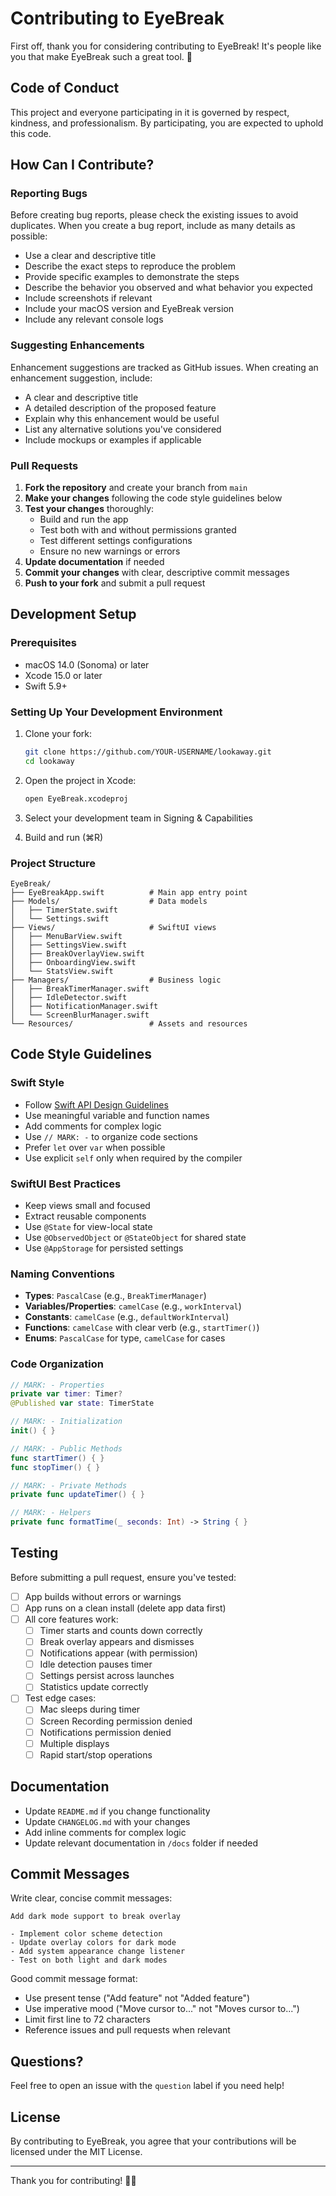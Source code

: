 # Contributing to EyeBreak

First off, thank you for considering contributing to EyeBreak! It's people like you that make EyeBreak such a great tool. 🎉

## Code of Conduct

This project and everyone participating in it is governed by respect, kindness, and professionalism. By participating, you are expected to uphold this code.

## How Can I Contribute?

### Reporting Bugs

Before creating bug reports, please check the existing issues to avoid duplicates. When you create a bug report, include as many details as possible:

- Use a clear and descriptive title
- Describe the exact steps to reproduce the problem
- Provide specific examples to demonstrate the steps
- Describe the behavior you observed and what behavior you expected
- Include screenshots if relevant
- Include your macOS version and EyeBreak version
- Include any relevant console logs

### Suggesting Enhancements

Enhancement suggestions are tracked as GitHub issues. When creating an enhancement suggestion, include:

- A clear and descriptive title
- A detailed description of the proposed feature
- Explain why this enhancement would be useful
- List any alternative solutions you've considered
- Include mockups or examples if applicable

### Pull Requests

1. **Fork the repository** and create your branch from `main`
2. **Make your changes** following the code style guidelines below
3. **Test your changes** thoroughly:
   - Build and run the app
   - Test both with and without permissions granted
   - Test different settings configurations
   - Ensure no new warnings or errors
4. **Update documentation** if needed
5. **Commit your changes** with clear, descriptive commit messages
6. **Push to your fork** and submit a pull request

## Development Setup

### Prerequisites

- macOS 14.0 (Sonoma) or later
- Xcode 15.0 or later
- Swift 5.9+

### Setting Up Your Development Environment

1. Clone your fork:
   ```bash
   git clone https://github.com/YOUR-USERNAME/lookaway.git
   cd lookaway
   ```

2. Open the project in Xcode:
   ```bash
   open EyeBreak.xcodeproj
   ```

3. Select your development team in Signing & Capabilities

4. Build and run (⌘R)

### Project Structure

```
EyeBreak/
├── EyeBreakApp.swift          # Main app entry point
├── Models/                    # Data models
│   ├── TimerState.swift
│   └── Settings.swift
├── Views/                     # SwiftUI views
│   ├── MenuBarView.swift
│   ├── SettingsView.swift
│   ├── BreakOverlayView.swift
│   ├── OnboardingView.swift
│   └── StatsView.swift
├── Managers/                  # Business logic
│   ├── BreakTimerManager.swift
│   ├── IdleDetector.swift
│   ├── NotificationManager.swift
│   └── ScreenBlurManager.swift
└── Resources/                 # Assets and resources
```

## Code Style Guidelines

### Swift Style

- Follow [Swift API Design Guidelines](https://swift.org/documentation/api-design-guidelines/)
- Use meaningful variable and function names
- Add comments for complex logic
- Use `// MARK: -` to organize code sections
- Prefer `let` over `var` when possible
- Use explicit `self` only when required by the compiler

### SwiftUI Best Practices

- Keep views small and focused
- Extract reusable components
- Use `@State` for view-local state
- Use `@ObservedObject` or `@StateObject` for shared state
- Use `@AppStorage` for persisted settings

### Naming Conventions

- **Types**: `PascalCase` (e.g., `BreakTimerManager`)
- **Variables/Properties**: `camelCase` (e.g., `workInterval`)
- **Constants**: `camelCase` (e.g., `defaultWorkInterval`)
- **Functions**: `camelCase` with clear verb (e.g., `startTimer()`)
- **Enums**: `PascalCase` for type, `camelCase` for cases

### Code Organization

```swift
// MARK: - Properties
private var timer: Timer?
@Published var state: TimerState

// MARK: - Initialization
init() { }

// MARK: - Public Methods
func startTimer() { }
func stopTimer() { }

// MARK: - Private Methods
private func updateTimer() { }

// MARK: - Helpers
private func formatTime(_ seconds: Int) -> String { }
```

## Testing

Before submitting a pull request, ensure you've tested:

- [ ] App builds without errors or warnings
- [ ] App runs on a clean install (delete app data first)
- [ ] All core features work:
  - [ ] Timer starts and counts down correctly
  - [ ] Break overlay appears and dismisses
  - [ ] Notifications appear (with permission)
  - [ ] Idle detection pauses timer
  - [ ] Settings persist across launches
  - [ ] Statistics update correctly
- [ ] Test edge cases:
  - [ ] Mac sleeps during timer
  - [ ] Screen Recording permission denied
  - [ ] Notifications permission denied
  - [ ] Multiple displays
  - [ ] Rapid start/stop operations

## Documentation

- Update `README.md` if you change functionality
- Update `CHANGELOG.md` with your changes
- Add inline comments for complex logic
- Update relevant documentation in `/docs` folder if needed

## Commit Messages

Write clear, concise commit messages:

```
Add dark mode support to break overlay

- Implement color scheme detection
- Update overlay colors for dark mode
- Add system appearance change listener
- Test on both light and dark modes
```

Good commit message format:
- Use present tense ("Add feature" not "Added feature")
- Use imperative mood ("Move cursor to..." not "Moves cursor to...")
- Limit first line to 72 characters
- Reference issues and pull requests when relevant

## Questions?

Feel free to open an issue with the `question` label if you need help!

## License

By contributing to EyeBreak, you agree that your contributions will be licensed under the MIT License.

---

Thank you for contributing! 🙏✨
